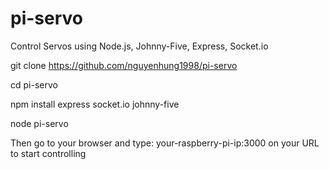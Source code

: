 # pi-servo

Control Servos using Node.js, Johnny-Five, Express, Socket.io

git clone https://github.com/nguyenhung1998/pi-servo 

cd pi-servo

npm install express socket.io johnny-five 

node pi-servo

Then go to your browser and type: your-raspberry-pi-ip:3000 on your URL to start controlling
